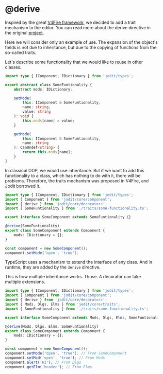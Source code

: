 # @derive

Inspired by the great [V4Fire framework](https://github.com/V4Fire), we decided to add a trait mechanism to the editor.
You can read more about the derive directive in the original [project](https://github.com/V4Fire/Client/tree/master/src/traits).

Here we will consider only an example of use.
The expansion of the object's fields is not due to inheritance, but due to the copying of functions from the so-called traits.

Let's describe some functionality that we would like to reuse in other classes.

```typescript
import type { IComponent, IDictionary } from 'jodit/types';

export abstract class SomeFuntionality {
	abstract mods: IDictionary;

	setMode(
		this: IComponent & SomeFuntionality,
		name: string,
		value: string
	): void {
		this.mods[name] = value;
	}

	getMode(
		this: IComponent & SomeFuntionality,
		name: string
	): CanUndef<string> {
		return this.mods[name];
	}
}
```

In classical OOP, we would use inheritance. But if we want to add this functionality to a class,
which has nothing to do with it, there will be problems.
Therefore, the traits mechanism was proposed in V4Fire, and Jodit borrowed it.

```typescript
import type { IComponent, IDictionary } from 'jodit/types';
import { Component } from 'jodit/core/component';
import { derive } from 'jodit/core/decorators';
import { SomeFuntionality } from './traits/some-functionality.ts';

export interface SomeComponent extends SomeFuntionality {}

@derive(SomeFuntionality)
export class SomeComponent extends Component {
	mods: IDictionary = {};
}

const component = new SomeComponent();
component.setMode('open', 'true');
```

TypeScript uses a mechanism to extend the interface of any class. And in runtime, they are added by the `derive` directive.

This is how multiple inheritance works. Those. A decorator can take multiple extensions.

```typescript
import type { IComponent, IDictionary } from 'jodit/types';
import { Component } from 'jodit/core/component';
import { derive } from 'jodit/core/decorators';
import { Mods, Dlgs, Elms } from 'jodit/core/traits';
import { SomeFuntionality } from './traits/some-functionality.ts';

export interface SomeComponent extends Mods, Dlgs, Elms, SomeFuntionality {}

@derive(Mods, Dlgs, Elms, SomeFuntionality)
export class SomeComponent extends Component {
	mods: IDictionary = {};
}

const component = new SomeComponent();
component.setMode('open', 'true'); // From SomeComponent
component.setMod('open', 'true'); // From Mods
component.alert('Hi'); // From Dlgs
component.getElm('header'); // From Elms
```
